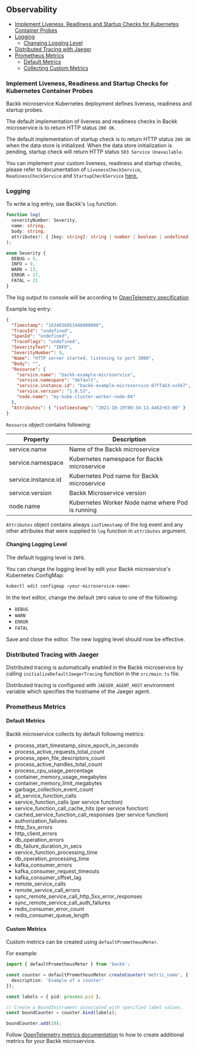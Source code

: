 ## Observability

- [Implement Liveness, Readiness and Startup Checks for Kubernetes Container Probes](#probes)
- [Logging](#logging)
  - [Changing Logging Level](#changelogginglevel)
- [Distributed Tracing with Jaeger](#distributedtracing)
- [Prometheus Metrics](#metrics)
  - [Default Metrics](#defaultmetrics)
  - [Collecting Custom Metrics](#custommetrics)

### <a name="probes"></a> Implement Liveness, Readiness and Startup Checks for Kubernetes Container Probes

Backk microservice Kubernetes deployment defines liveness, readiness and startup probes.

The default implementation of liveness and readiness checks in Backk microservice is to return HTTP status
`200 OK`.

The default implementation of startup check is to return HTTP status `200 OK` when the data store is initialized.
When the data store initialization is pending, startup check will return HTTP status `503 Service Unavailable`.

You can implement your custom liveness, readiness and startup checks, please refer to documentation
of `LivenessCheckService`, `ReadinessCheckService` and `StartupCheckService` [here.](../api/BASE_SERVICES.MD)

### <a name="logging"></a> Logging

To write a log entry, use Backk's `log` function.

```ts
function log(
  severityNumber: Severity,
  name: string,
  body: string,
  attributes?: { [key: string]: string | number | boolean | undefined | object[] }
);

enum Severity {
  DEBUG = 5,
  INFO = 9,
  WARN = 13,
  ERROR = 17,
  FATAL = 21
}
```

The log output to console will be according to [OpenTelemetry specification](https://github.com/open-telemetry/opentelemetry-specification/blob/main/specification/logs/data-model.md)

Example log entry:

```json
{
  "Timestamp": "1634636053446000000",
  "TraceId": "undefined",
  "SpanId": "undefined",
  "TraceFlags": "undefined",
  "SeverityText": "INFO",
  "SeverityNumber": 9,
  "Name": "HTTP server started, listening to port 3000",
  "Body": "",
  "Resource": {
    "service.name": "backk-example-microservice",
    "service.namespace": "default",
    "service.instance.id": "backk-example-microservice-87ffab3-xx567",
    "service.version": "1.0.53",
    "node.name": "my-kube-cluster-worker-node-04"
  },
  "Attributes": { "isoTimestamp": "2021-10-19T09:34:13.446Z+03:00" }
}
```

`Resource` object contains following:

| Property            | Description                                      |
| ------------------- | ------------------------------------------------ |
| service.name        | Name of the Backk microservice                   |
| service.namespace   | Kubernetes namespace for Backk microservice      |
| service.instance.id | Kubernetes Pod name for Backk microservice       |
| service.version     | Backk Microservice version                       |
| node.name           | Kubernetes Worker Node name where Pod is running |

`Attributes` object contains always `isoTimestamp` of the log event and any other attributes that were supplied
to `log` function in `attributes` argument.

#### <a name="changelogginglevel"></a> Changing Logging Level
The default logging level is `INFO`.

You can change the logging level by edit your Backk microservice's Kubernetes ConfigMap:
```bash
kubectl edit configmap <your-microservice-name>
```

In the text editor, change the default `INFO` value to one of the following:
- `DEBUG`
- `WARN`
- `ERROR`
- `FATAL`

Save and close the editor. The new logging level should now be effective.

### <a name="distributedtracing"></a> Distributed Tracing with Jaeger

Distributed tracing is automatically enabled in the Backk microservice by calling
`initializeDefaultJaegerTracing` function in the `src/main.ts` file.

Distributed tracing is configured with `JAEGER_AGENT_HOST` environment variable which
specifies the hostname of the Jaeger agent.

### <a name="metrics"></a> Prometheus Metrics

#### <a name="defaultmetrics"></a> Default Metrics

Backk microservice collects by default following metrics:
- process_start_timestamp_since_epoch_in_seconds
- process_active_requests_total_count
- process_open_file_descriptors_count
- process_active_handles_total_count
- process_cpu_usage_percentage
- container_memory_usage_megabytes
- container_memory_limit_megabytes
- garbage_collection_event_count
- all_service_function_calls
- service_function_calls (per service function)
- service_function_call_cache_hits (per service function)
- cached_service_function_call_responses (per service function)
- authorization_failures
- http_5xx_errors
- http_client_errors
- db_operation_errors
- db_failure_duration_in_secs
- service_function_processing_time
- db_operation_processing_time
- kafka_consumer_errors
- kafka_consumer_request_timeouts
- kafka_consumer_offset_lag
- remote_service_calls
- remote_service_call_errors
- sync_remote_service_call_http_5xx_error_responses
- sync_remote_service_call_auth_failures
- redis_consumer_error_count
- redis_consumer_queue_length

#### <a name="custommetrics"></a> Custom Metrics

Custom metrics can be created using `defaultPrometheusMeter`.

For example:

```ts
import { defaultPrometheusMeter } from 'backk';

const counter = defaultPrometheusMeter.createCounter('metric_name', {
  description: 'Example of a counter'
});

const labels = { pid: process.pid };

// Create a BoundInstrument associated with specified label values.
const boundCounter = counter.bind(labels);

boundCounter.add(10);
```

Follow [OpenTelemetry metrics documentation](https://www.npmjs.com/package/@opentelemetry/metrics) to how
to create additional metrics for your Backk microservice.
